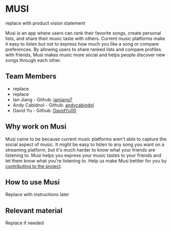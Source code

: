 # MUSI
replace with product vision statement

Musi is an app where users can rank their favorite songs, create personal lists, and share their music taste with others. Current music platforms make it easy to listen but not to express how much you like a song or compare preferences. By allowing users to share ranked lists and compare profiles with friends, Musi makes music more social and helps people discover new songs through each other.

## Team Members
- replace
- replace
- Ian Jiang - Github: [ianjiang7](https://github.com/ianjiang7)
- Andy Cabidnol - Github: [andycabindol](https://github.com/andycabindol)
- David Yu - Github: [DavidYu00](https://github.com/DavidYu00)

## Why work on Musi
Musi came to be because current music platforms aren't able to capture the social aspect of music. It might be easy to listen to any song you want on a streaming platform, but it's much harder to know what your friends are listening to. Musi helps you express your music tastes to your friends and let them know what you're listening to. Help us make Musi bettter for you by [contributing to the project](https://github.com/agile-students-fall2025/4-final-musi/blob/master/CONTRIBUTING.md).

## How to use Musi
Replace with instructions later

## Relevant material
Replace if needed
